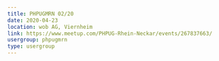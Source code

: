 ```yaml
---
title: PHPUGMRN 02/20
date: 2020-04-23
location: wob AG, Viernheim
link: https://www.meetup.com/PHPUG-Rhein-Neckar/events/267837663/
usergroup: phpugmrn
type: usergroup
---
```

